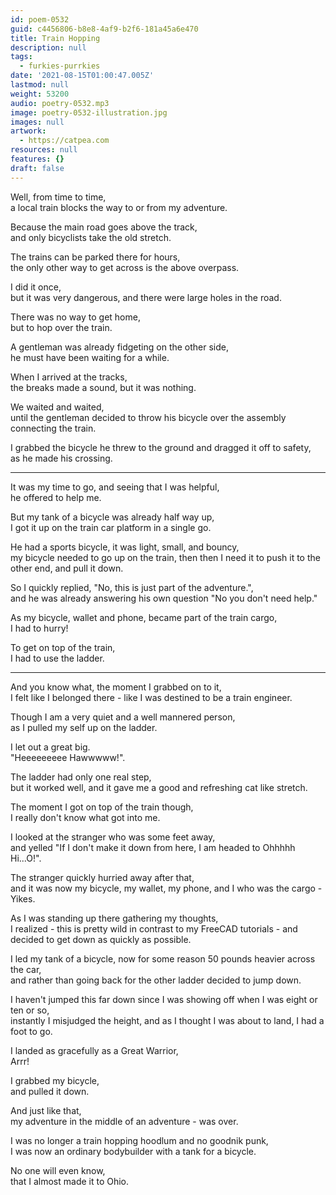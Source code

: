 ```yaml
---
id: poem-0532
guid: c4456806-b8e8-4af9-b2f6-181a45a6e470
title: Train Hopping
description: null
tags:
  - furkies-purrkies
date: '2021-08-15T01:00:47.005Z'
lastmod: null
weight: 53200
audio: poetry-0532.mp3
image: poetry-0532-illustration.jpg
images: null
artwork:
  - https://catpea.com
resources: null
features: {}
draft: false
---
```


Well, from time to time,\
a local train blocks the way to or from my adventure.

Because the main road goes above the track,\
and only bicyclists take the old stretch.

The trains can be parked there for hours,\
the only other way to get across is the above overpass.

I did it once,\
but it was very dangerous, and there were large holes in the road.

There was no way to get home,\
but to hop over the train.

A gentleman was already fidgeting on the other side,\
he must have been waiting for a while.

When I arrived at the tracks,\
the breaks made a sound, but it was nothing.

We waited and waited,\
until the gentleman decided to throw his bicycle over the assembly connecting the train.

I grabbed the bicycle he threw to the ground and dragged it off to safety,\
as he made his crossing.

---

It was my time to go, and seeing that I was helpful,\
he offered to help me.

But my tank of a bicycle was already half way up,\
I got it up on the train car platform in a single go.

He had a sports bicycle, it was light, small, and bouncy,\
my bicycle needed to go up on the train, then then I need it to push it to the other end, and pull it down.

So I quickly replied, "No, this is just part of the adventure.",\
and he was already answering his own question "No you don't need help."

As my bicycle, wallet and phone, became part of the train cargo,\
I had to hurry!

To get on top of the train,\
I had to use the ladder.

---

And you know what, the moment I grabbed on to it,\
I felt like I belonged there - like I was destined to be a train engineer.

Though I am a very quiet and a well mannered person,\
as I pulled my self up on the ladder.

I let out a great big.\
"Heeeeeeeee Hawwwww!".

The ladder had only one real step,\
but it worked well, and it gave me a good and refreshing cat like stretch.

The moment I got on top of the train though,\
I really don't know what got into me.

I looked at the stranger who was some feet away,\
and yelled "If I don't make it down from here, I am headed to Ohhhhh Hi...O!".

The stranger quickly hurried away after that,\
and it was now my bicycle, my wallet, my phone, and I who was the cargo - Yikes.

As I was standing up there gathering my thoughts,\
I realized - this is pretty wild in contrast to my FreeCAD tutorials - and decided to get down as quickly as possible.

I led my tank of a bicycle, now for some reason 50 pounds heavier across the car,\
and rather than going back for the other ladder decided to jump down.

I haven't jumped this far down since I was showing off when I was eight or ten or so,\
instantly I misjudged the height, and as I thought I was about to land, I had a foot to go.

I landed as gracefully as a Great Warrior,\
Arrr!

I grabbed my bicycle,\
and pulled it down.

And just like that,\
my adventure in the middle of an adventure - was over.

I was no longer a train hopping hoodlum and no goodnik punk,\
I was now an ordinary bodybuilder with a tank for a bicycle.

No one will even know,\
that I almost made it to Ohio.
